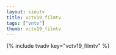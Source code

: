 ```yaml
--- 
layout: sieutv
title: vctv19_filmtv
tags: ["vntv"]
thumb: vctv19_filmtv
---
```

{% include tvadv key="vctv19_filmtv" %}
